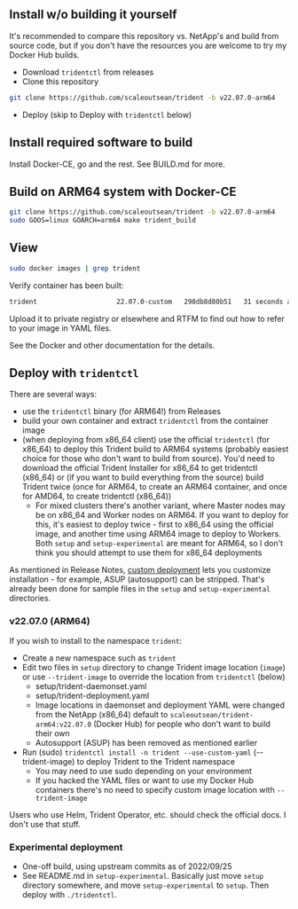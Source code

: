 ## Install w/o building it yourself

It's recommended to compare this repository vs. NetApp's and build from source code, but if you don't have the resources you are welcome to try my Docker Hub builds.

- Download `tridentctl` from releases
- Clone this repository

```sh
git clone https://github.com/scaleoutsean/trident -b v22.07.0-arm64

```

- Deploy (skip to Deploy with `tridentctl` below)


## Install required software to build

Install Docker-CE, go and the rest. See BUILD.md for more.

## Build on ARM64 system with Docker-CE

```sh
git clone https://github.com/scaleoutsean/trident -b v22.07.0-arm64
sudo GOOS=linux GOARCH=arm64 make trident_build
```

## View

```sh
sudo docker images | grep trident
```

Verify container has been built:

```sh
trident                    22.07.0-custom   298db8d80b51   31 seconds ago   163MB
```

Upload it to private registry or elsewhere and RTFM to find out how to refer to your image in YAML files.

See the Docker and other documentation for the details.

## Deploy with `tridentctl` 

There are several ways:

- use the `tridentctl` binary (for ARM64!) from Releases
- build your own container and extract `tridentctl` from the container image
- (when deploying from x86_64 client) use the official `tridentctl` (for x86_64) to deploy this Trident build to ARM64 systems (probably easiest choice for those who don't want to build from source). You'd need to download the official Trident Installer for x86_64 to get tridentctl (x86_64) or (if you want to build everything from the source) build Trident twice (once for ARM64, to create an ARM64 container, and once for AMD64, to create tridentctl (x86_64))
  - For mixed clusters there's another variant, where Master nodes may be on x86_64 and Worker nodes on ARM64. If you want to deploy for this, it's easiest to deploy twice - first to x86_64 using the official image, and another time using ARM64 image to deploy to Workers. Both `setup` and `setup-experimental` are meant for ARM64, so I don't think you should attempt to use them for x86_64 deployments

As mentioned in Release Notes, [custom deployment](https://docs.netapp.com/us-en/trident-2204/trident-get-started/kubernetes-customize-deploy-tridentctl.html) lets you customize installation - for example, ASUP (autosupport) can be stripped. That's already been done for sample files in the `setup` and `setup-experimental` directories.

### v22.07.0 (ARM64)

If you wish to install to the namespace `trident`:

- Create a new namespace such as `trident`
- Edit two files in `setup` directory to change Trident image location (`image`) or use `--trident-image` to override the location from `tridentctl` (below)
  - setup/trident-daemonset.yaml
  - setup/trident-deployment.yaml
  - Image locations in daemonset and deployment YAML were changed from the NetApp (x86_64) default to `scaleoutsean/trident-arm64:v22.07.0` (Docker Hub) for people who don't want to build their own
  - Autosupport (ASUP) has been removed as mentioned earlier
- Run (sudo) `tridentctl install -n trident --use-custom-yaml` (--trident-image) to deploy Trident to the Trident namespace 
  - You may need to use sudo depending on your environment
  - If you hacked the YAML files or want to use my Docker Hub containers there's no need to specify custom image location with `--trident-image`

Users who use Helm, Trident Operator, etc. should check the official docs. I don't use that stuff.

### Experimental deployment 

- One-off build, using upstream commits as of 2022/09/25
- See README.md in `setup-experimental`. Basically just move `setup` directory somewhere, and move `setup-experimental` to `setup`. Then deploy with `./tridentctl`.

